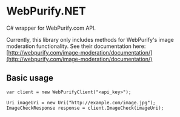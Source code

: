 # WebPurify.NET

C# wrapper for WebPurify.com API.

Currently, this library only includes methods for WebPurify's image moderation functionality.  See their documentation here: [http://webpurify.com/image-moderation/documentation/](http://webpurify.com/image-moderation/documentation/)

## Basic usage

    var client = new WebPurifyClient("<api_key>");
  
    Uri imageUri = new Uri("http://example.com/image.jpg");
    ImageCheckResponse response = client.ImageCheck(imageUri);
